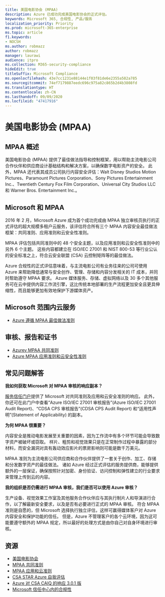 ```yaml
---
title: 美国电影协会 (MPAA)
description: Azure 已成功完成美国电影协会的正式评估。
keywords: Microsoft 365, 合规性, 产品/服务
localization_priority: Priority
ms.prod: microsoft-365-enterprise
ms.topic: article
f1.keywords:
- NOCSH
ms.author: robmazz
author: robmazz
manager: laurawi
audience: itpro
ms.collection: M365-security-compliance
hideEdit: true
titleSuffix: Microsoft Compliance
ms.openlocfilehash: 43e7cc1231e88144e1f03f81de6e2355a582a785
ms.sourcegitcommit: 74ef7179887eedc696c975a82c865b2d4b3808fd
ms.translationtype: HT
ms.contentlocale: zh-CN
ms.lasthandoff: 09/09/2020
ms.locfileid: "47417916"
---
```

# <a name="motion-picture-association-of-america-mpaa"></a>美国电影协会 (MPAA)

## <a name="mpaa-overview"></a>MPAA 概述

美国电影协会 (MPAA) 提供了最佳做法指导和控制框架，用以帮助主流电影公司合作伙伴和供应商设计基础结构和解决方案，以确保数字电影资产的安全。 此外，MPAA 还代表其成员公司执行内容安全评估：Walt Disney Studios Motion Pictures、Paramount Pictures Corporation、Sony Pictures Entertainment Inc.、Twentieth Century Fox Film Corporation、Universal City Studios LLC 和 Warner Bros. Entertainment Inc.。

## <a name="microsoft-and-mpaa"></a>Microsoft 和 MPAA

2016 年 2 月，Microsoft Azure 成为首个成功完成由 MPAA 独立审核员执行的正式评估的超大规模多租户云服务，该评估符合所有三个 MPAA 内容安全最佳做法框架：共同准则、应用准则和云安全性准则。

MPAA 评估包括共同准则中的 48 个安全主题，以及应用准则和云安全性准则中的另外 6 个主题。 这些内容都建立在 ISO/IEC 27001 和 NIST 800-53 等行业公认的安全标准之上，符合云安全联盟 (CSA) 云控制矩阵等的最佳做法。

Azure 合规性的正式评估意味着，与主流电影公司有业务往来的公司可使用 Azure 来帮助降低通常与安全创作、管理、存储和内容分发相关的 IT 成本，并同时帮助遵守 MPAA 要求。 Azure 媒体服务、存储、虚拟网络以及 30 多个其他服务可在云中提供内容工作流引擎，这比传统本地部署的生产流程更加安全且更具伸缩性，而且能够更加有效地保护下游媒体资产。

## <a name="microsoft-in-scope-cloud-services"></a>Microsoft 范围内云服务

- [Azure 遵循 MPAA 最佳做法准则](https://aka.ms/AzureCompliance)

## <a name="audits-reports-and-certificates"></a>审核、报告和证书

- [Azurev MPAA 共同准则](https://aka.ms/AzureMPAACommonGuidelines)
- [Azure MPAA 应用准则和云安全性准则](https://aka.ms/AzureMPAAApplicationandCloudSecurityGuidelines)

## <a name="frequently-asked-questions"></a>常见问题解答

**我如何获取 Microsoft 对 MPAA 审核的响应副本？**

[服务信任门户](https://aka.ms/stphelp)提供了 Microsoft 对共同准则及应用和云安全准则的响应。 此外，你还可在此门户中查看“Azure ISO/IEC 27001 审核报告”(Azure ISO/IEC 27001 Audit Report)、“CDSA CPS 审核报告”(CDSA CPS Audit Report) 和“适用性声明”(Statement of Applicability) 的副本。

**为何 MPAA 很重要？**

内容安全是推动电影发展至关重要的因素，因为工作流中有多个环节可能会导致数字资产被破坏或窃取。 样片、粗剪和视觉效果只是在正常制作过程中暴露的部分材料，而安全漏洞对具有轰动效应影片的票房影响则可能是数千万美元。

MPAA 准则为主流电影公司供应商和合作伙伴提供了一套关于创作、加工、存储和分发数字资产的最佳做法。 诸如 Azure 经过正式评估的服务提供商，能够提供额外的一层保证，确保按照针对加密、身份验证、访问控制和弹性建立的行业要求来管理上传到云的内容。

**我的组织是否仍需进行 MPAA 审核，我们是否可以使用 Azure 审核？**

生产设备、视觉效果工作室及其他服务合作伙伴应与其执行制片人和导演进行合作，以了解最新安全要求，以及是否有必要进行正式的 MPAA 审核。 符合 MPAA 准则是自愿的，但 Microsoft 选择执行独立评估，这样可赢得媒体客户对 Azure 内容安全和保护功能的信任。 但是，Azure 不管理客户的各个云环境，因为这可能要遵守额外的 MPAA 规定，所以最好的处理方式是由你自己对自身环境进行审核。

## <a name="resources"></a>资源

- [美国电影协会](https://www.mpaa.org/)
- [MPAA 共同准则](https://www.mpaa.org/wp-content/uploads/2015/11/MPAA-Best-Practices-Common-Guidelines_V3_0_2015_04_02_FINAL-r7.pdf)
- [MPAA 应用和云准则](https://www.mpaa.org/wp-content/uploads/2015/12/MPAA-Best-Practices-App-and-Cloud_V1-0-20150507-RELEASE-CANDIDATE-6.docx)
- [CSA STAR Azure 自我评估](https://www.microsoft.com/TrustCenter/Compliance/CSA-self-assessment)
- [Azure 对 CSA CAIQ 的响应 3.0.1 版](https://gallery.technet.microsoft.com/Azure-Responses-to-CSA-46034a11)
- [Microsoft 信任中心内的合规性](https://www.microsoft.com/trust-center/compliance/compliance-overview)
